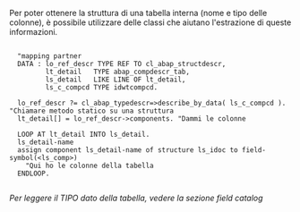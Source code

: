 Per poter ottenere la struttura di una tabella interna (nome e tipo delle colonne), è possibile utilizzare delle classi che aiutano l'estrazione di queste informazioni.

```abap

  "mapping partner
  DATA : lo_ref_descr TYPE REF TO cl_abap_structdescr,
         lt_detail   TYPE abap_compdescr_tab,
         ls_detail   LIKE LINE OF lt_detail,
         ls_c_compcd TYPE idwtcompcd.

  lo_ref_descr ?= cl_abap_typedescr=>describe_by_data( ls_c_compcd ). "Chiamare metodo statico su una struttura
  lt_detail[] = lo_ref_descr->components. "Dammi le colonne

  LOOP AT lt_detail INTO ls_detail.
  ls_detail-name 
  assign component ls_detail-name of structure ls_idoc to field-symbol(<ls_comp>)
    "Qui ho le colonne della tabella
  ENDLOOP.
  
```


<i>Per leggere il TIPO dato della tabella, vedere la sezione field catalog</i>
